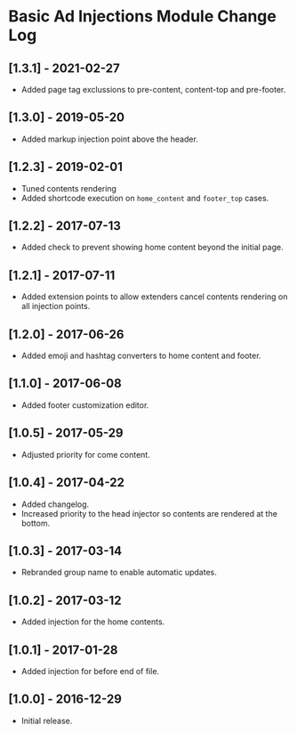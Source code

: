 
# Basic Ad Injections Module Change Log

## [1.3.1] - 2021-02-27

- Added page tag exclussions to pre-content, content-top and pre-footer.

## [1.3.0] - 2019-05-20

- Added markup injection point above the header.

## [1.2.3] - 2019-02-01

- Tuned contents rendering
- Added shortcode execution on `home_content` and `footer_top` cases.

## [1.2.2] - 2017-07-13

- Added check to prevent showing home content beyond the initial page.

## [1.2.1] - 2017-07-11

- Added extension points to allow extenders cancel contents rendering on all injection points.

## [1.2.0] - 2017-06-26

- Added emoji and hashtag converters to home content and footer.

## [1.1.0] - 2017-06-08

- Added footer customization editor.

## [1.0.5] - 2017-05-29

- Adjusted priority for come content.

## [1.0.4] - 2017-04-22

- Added changelog.
- Increased priority to the head injector so contents are rendered at the bottom.

## [1.0.3] - 2017-03-14

- Rebranded group name to enable automatic updates.

## [1.0.2] - 2017-03-12

- Added injection for the home contents.

## [1.0.1] - 2017-01-28

- Added injection for before end of file.

## [1.0.0] - 2016-12-29

- Initial release.
